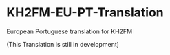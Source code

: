 # KH2FM-EU-PT-Translation
European Portuguese translation for KH2FM

(This Translation is still in development)

